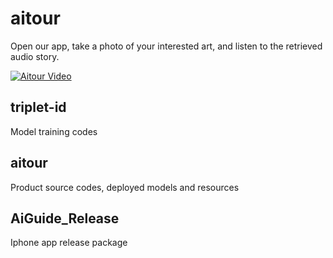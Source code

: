 # aitour

Open our app, take a photo of your interested art, and listen to the retrieved audio story. 

[![Aitour Video](https://img.youtube.com/vi/VIDEO_ID/0.jpg)](https://www.youtube.com/watch?v=8uj3Un5Xp3U&list=PLvw_EJpiHNEcz8Ux280YUX9GckuR2zN5t)

## triplet-id

Model training codes

## aitour

Product source codes, deployed models and resources

## AiGuide_Release

Iphone app release package


